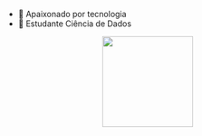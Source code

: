 - 🔭 Apaixonado por tecnologia
- 🌱 Estudante Ciência de Dados
 <div align="center">
  <a href="https://github.com/VictorCPena">
  <img height="160em" src="https://github-readme-stats.vercel.app/api/top-langs/?username=VictorCPena&layout=compact&langs_count=7&theme=cobalt"/>
</div>
